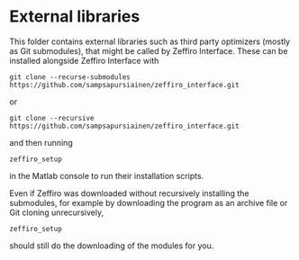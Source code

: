 # External libraries

This folder contains external libraries such as third party optimizers (mostly
as Git submodules), that might be called by Zeffiro Interface. These can be
installed alongside Zeffiro Interface with

	git clone --recurse-submodules https://github.com/sampsapursiainen/zeffiro_interface.git

or

	git clone --recursive https://github.com/sampsapursiainen/zeffiro_interface.git

and then running

	zeffiro_setup

in the Matlab console to run their installation scripts.

Even if Zeffiro was downloaded without recursively installing the submodules,
for example by downloading the program as an archive file or Git cloning
unrecursively,

	zeffiro_setup

should still do the downloading of the modules for you.
